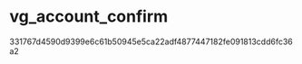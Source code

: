 vg_account_confirm
==================
331767d4590d9399e6c61b50945e5ca22adf4877447182fe091813cdd6fc36a2
